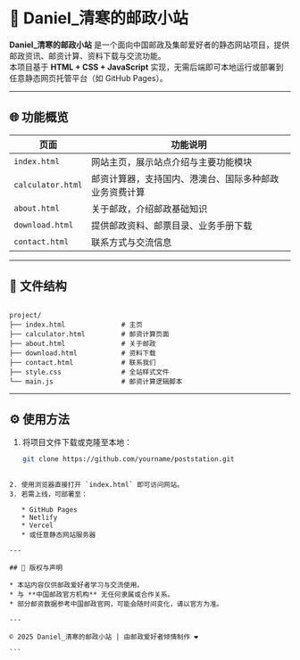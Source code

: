 # 📮 Daniel_清寒的邮政小站

**Daniel_清寒的邮政小站** 是一个面向中国邮政及集邮爱好者的静态网站项目，提供邮政资讯、邮资计算、资料下载与交流功能。  
本项目基于 **HTML + CSS + JavaScript** 实现，无需后端即可本地运行或部署到任意静态网页托管平台（如 GitHub Pages）。

---

## 🌐 功能概览

| 页面 | 功能说明 |
|------|-----------|
| `index.html` | 网站主页，展示站点介绍与主要功能模块 |
| `calculator.html` | 邮资计算器，支持国内、港澳台、国际多种邮政业务资费计算 |
| `about.html` | 关于邮政，介绍邮政基础知识 |
| `download.html` | 提供邮政资料、邮票目录、业务手册下载 |
| `contact.html` | 联系方式与交流信息 |

---

## 🧭 文件结构

```

project/
├── index.html              # 主页
├── calculator.html         # 邮资计算页面
├── about.html              # 关于邮政
├── download.html           # 资料下载
├── contact.html            # 联系我们
├── style.css               # 全站样式文件
└── main.js                 # 邮资计算逻辑脚本

````

---

## ⚙️ 使用方法

1. 将项目文件下载或克隆至本地：
   ```bash
   git clone https://github.com/yourname/poststation.git
````

2. 使用浏览器直接打开 `index.html` 即可访问网站。
3. 若需上线，可部署至：

   * GitHub Pages
   * Netlify
   * Vercel
   * 或任意静态网站服务器

---

## 🧾 版权与声明

* 本站内容仅供邮政爱好者学习与交流使用。
* 与 **中国邮政官方机构** 无任何隶属或合作关系。
* 部分邮资数据参考中国邮政官网，可能会随时间变化，请以官方为准。

---

© 2025 Daniel_清寒的邮政小站 | 由邮政爱好者倾情制作 ❤️

```
